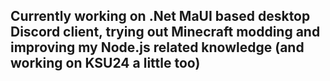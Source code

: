 ## Currently working on .Net MaUI based desktop Discord client, trying out Minecraft modding and improving my Node.js related knowledge (and working on KSU24 a little too)
